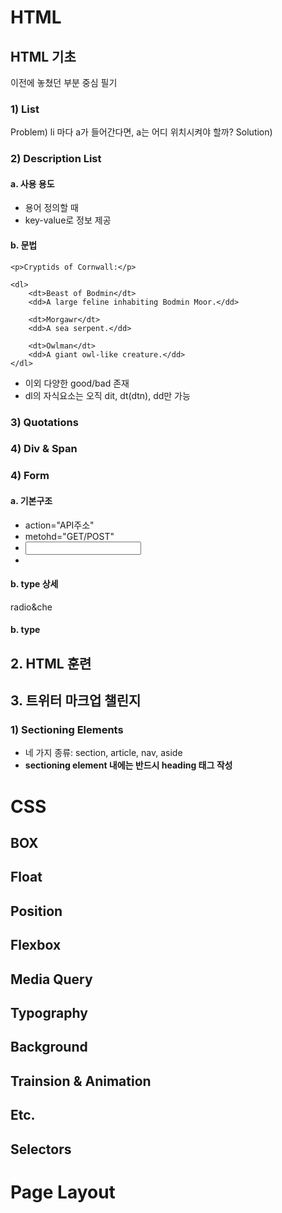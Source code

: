 # HTML
## HTML 기초
  이전에 놓쳤던 부분 중심 필기
### 1) List
  Problem) li 마다 a가 들어간다면, a는 어디 위치시켜야 할까?
  Solution) 
### 2) Description List
#### a. 사용 용도
  - 용어 정의할 때
  - key-value로 정보 제공
#### b. 문법
  ```
  <p>Cryptids of Cornwall:</p>

  <dl>
      <dt>Beast of Bodmin</dt>
      <dd>A large feline inhabiting Bodmin Moor.</dd>

      <dt>Morgawr</dt>
      <dd>A sea serpent.</dd>

      <dt>Owlman</dt>
      <dd>A giant owl-like creature.</dd>
  </dl>
  ```
  - 이외 다양한 good/bad 존재
  - dl의 자식요소는 오직 dit, dt(dtn), dd만 가능
### 3) Quotations
### 4) Div & Span
### 4) Form
#### a. 기본구조
  - action="API주소"
  - metohd="GET/POST"
  - <input type="text, email, password, numver, tel, file ..."/>
  - <label for="input id"></label>
#### b. type 상세
  radio&che
#### b. type 

  
## 2. HTML 훈련


## 3. 트위터 마크업 챌린지
### 1) Sectioning Elements
- 네 가지 종류: section, article, nav, aside
- **sectioning element 내에는 반드시 heading 태그 작성**

# CSS
## BOX
## Float
## Position
## Flexbox
## Media Query
## Typography
## Background
## Trainsion & Animation
## Etc.
## Selectors

# Page Layout
